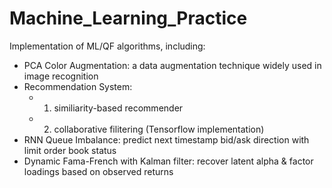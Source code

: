 # Machine_Learning_Practice
Implementation of ML/QF algorithms, including:

- PCA Color Augmentation: a data augmentation technique widely used in image recognition
- Recommendation System: 
	- 1) similiarity-based recommender
	- 2) collaborative filitering (Tensorflow implementation)
- RNN Queue Imbalance: predict next timestamp bid/ask direction with limit order book status
- Dynamic Fama-French with Kalman filter: recover latent alpha & factor loadings based on observed returns

